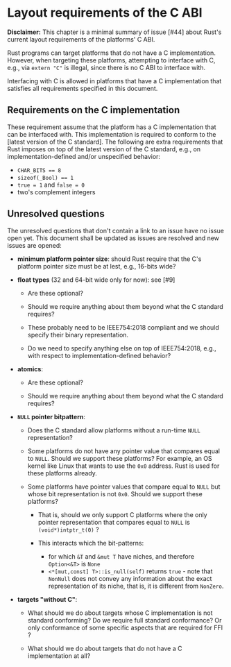 # Layout requirements of the C ABI

**Disclaimer:** This chapter is a minimal summary of issue [#44] about Rust's
current layout requirements of the platforms' C ABI.

Rust programs can target platforms that do not have a C implementation. However,
when targeting these platforms, attempting to interface with C, e.g., via
`extern "C"` is illegal, since there is no C ABI to interface with. 

Interfacing with C is allowed in platforms that have a C implementation that
satisfies all requirements specified in this document.

## Requirements on the C implementation 

These requirement assume that the platform has a C implementation that can be
interfaced with. This implementation is required to conform to the [latest
version of the C standard]. The following are extra requirements that Rust
imposes on top of the latest version of the C standard, e.g., on
implementation-defined and/or unspecified behavior:

* `CHAR_BITS == 8`
* `sizeof(_Bool) == 1`
* `true = 1` and `false = 0`
* two's complement integers

## Unresolved questions

The unresolved questions that don't contain a link to an issue have no issue
open yet. This document shall be updated as issues are resolved and new issues
are opened:

* **minimum platform pointer size**: should Rust require that the C's platform
  pointer size must be at lest, e.g., 16-bits wide?

* **float types** (32 and 64-bit wide only for now): see [#9]

  * Are these optional? 
  
  * Should we require anything about them beyond what the C standard requires?
  
  * These probably need to be IEEE754:2018 compliant and we should specify their
  binary representation. 
  
  * Do we need to specify anything else on top of IEEE754:2018, e.g., with
    respect to implementation-defined behavior?

* **atomics**:

  * Are these optional?
  
  * Should we require anything about them beyond what the C standard requires?

* **`NULL` pointer bitpattern**:

  * Does the C standard allow platforms without a run-time `NULL` representation?
  
  * Some platforms do not have any pointer value that compares equal to `NULL`.
    Should we support these platforms? For example, an OS kernel like Linux that
    wants to use the `0x0` address. Rust is used for these platforms already.

  * Some platforms have pointer values that compare equal to `NULL` but whose
    bit representation is not `0x0`. Should we support these platforms?
    * That is, should we only support C platforms where the only pointer
      representation that compares equal to `NULL` is `(void*)intptr_t(0)` ?

    * This interacts which the bit-patterns:
     
       * for which `&T` and `&mut T` have niches, and therefore `Option<&T>` is
         `None`
       * `<*[mut,const] T>::is_null(self)` returns `true` - note that `NonNull`
         does not convey any information about the exact representation of its
         niche, that is, it is different from `NonZero`.
  
* **targets "without C"**:

  * What should we do about targets whose C implementation is not standard
    conforming? Do we require full standard conformance? Or only conformance of
    some specific aspects that are required for FFI ?
    
  * What should we do about targets that do not have a C implementation at all?
  
[latest_c_std]: http://www.open-std.org/jtc1/sc22/wg14/www/abq/c17_updated_proposed_fdis.pdf
